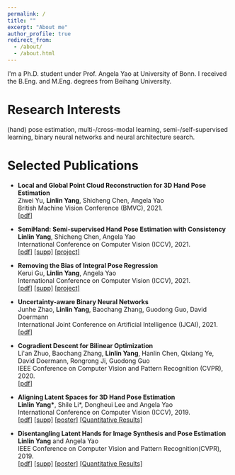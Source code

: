 ```yaml
---
permalink: /
title: ""
excerpt: "About me"
author_profile: true
redirect_from: 
  - /about/
  - /about.html
---
```


I'm a Ph.D. student under Prof. Angela Yao at University of Bonn. I received the B.Eng. and M.Eng. degrees from Beihang University.

# Research Interests
 (hand) pose estimation, multi-/cross-modal learning, semi-/self-supervised learning, binary neural networks and neural architecture search.

# Selected Publications
- **Local and Global Point Cloud Reconstruction for 3D Hand Pose Estimation**  
  Ziwei Yu, **Linlin Yang**, Shicheng Chen, Angela Yao  
  British Machine Vision Conference (BMVC), 2021.  
  [[pdf]]()

- **SemiHand: Semi-supervised Hand Pose Estimation with Consistency**  
  **Linlin Yang**, Shicheng Chen, Angela Yao  
  International Conference on Computer Vision (ICCV), 2021.  
  [[pdf]](https://www.mu4yang.com/files/project/semihand/semihand.pdf)  [[supp]](https://www.mu4yang.com/files/project/semihand/semihand-supp.pdf)  [[project]](https://www.mu4yang.com/project/SemiHand)

- **Removing the Bias of Integral Pose Regression**  
  Kerui Gu, **Linlin Yang**, Angela Yao  
  International Conference on Computer Vision (ICCV), 2021.  
  [[pdf]](https://www.mu4yang.com/files/papers/Removing%20the%20Bias%20of%20Integral%20Pose%20Regression.pdf)  [[supp]](https://www.mu4yang.com/files/papers/Removing%20the%20Bias%20of%20Integral%20Pose%20Regression-supp.pdf)  [[project]](https://www.comp.nus.edu.sg/~keruigu/iccv_removing/project.html)

- **Uncertainty-aware Binary Neural Networks**  
  Junhe Zhao, **Linlin Yang**,  Baochang Zhang, Guodong Guo, David Doermann  
  International Joint Conference on Artificial Intelligence (IJCAI), 2021.  
  [[pdf]](https://www.ijcai.org/proceedings/2021/0474.pdf)

- **Cogradient Descent for Bilinear Optimization**  
  Li'an Zhuo, Baochang Zhang, **Linlin Yang**, Hanlin Chen, Qixiang Ye, David Doermann, Rongrong Ji, Guodong Guo  
  IEEE Conference on Computer Vision and Pattern Recognition (CVPR), 2020.  
  [[pdf]](http://openaccess.thecvf.com/content_CVPR_2020/papers/Zhuo_Cogradient_Descent_for_Bilinear_Optimization_CVPR_2020_paper.pdf)  

- **Aligning Latent Spaces for 3D Hand Pose Estimation**  
  **Linlin Yang\***, Shile Li*, Dongheui Lee and Angela Yao  
  International Conference on Computer Vision (ICCV), 2019.  
[[pdf]](http://openaccess.thecvf.com/content_ICCV_2019/papers/Yang_Aligning_Latent_Spaces_for_3D_Hand_Pose_Estimation_ICCV_2019_paper.pdf)  [[supp]](http://openaccess.thecvf.com/content_ICCV_2019/supplemental/Yang_Aligning_Latent_Spaces_ICCV_2019_supplemental.pdf)  [[poster]](https://www.mu4yang.com/files/posters/iccv19_poster_aligning.pdf) [[Quantitative Results]](https://www.mu4yang.com/files/data/AUC_Aligning.txt) 

- **Disentangling Latent Hands for Image Synthesis and Pose Estimation**  
  **Linlin Yang** and Angela Yao  
  IEEE Conference on Computer Vision and Pattern Recognition(CVPR), 2019.   
  [[pdf]](http://openaccess.thecvf.com/content_CVPR_2019/papers/Yang_Disentangling_Latent_Hands_for_Image_Synthesis_and_Pose_Estimation_CVPR_2019_paper.pdf)  [[supp]](http://openaccess.thecvf.com/content_CVPR_2019/supplemental/Yang_Disentangling_Latent_Hands_CVPR_2019_supplemental.pdf) [[poster]](https://www.mu4yang.com/files/posters/cvpr19_poster_dVAE.pdf) [[Quantitative Results]](https://www.mu4yang.com/files/data/AUC_Disentangling.txt)


